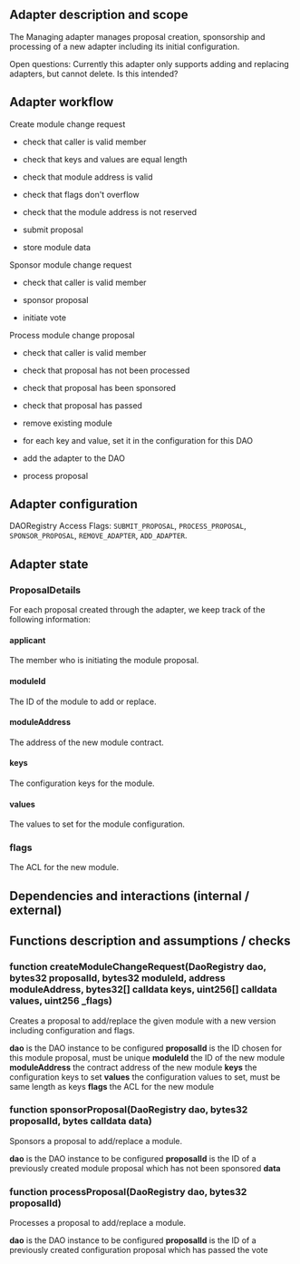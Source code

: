 ## Adapter description and scope

The Managing adapter manages proposal creation, sponsorship and processing of a new adapter including its initial configuration.

Open questions:
Currently this adapter only supports adding and replacing adapters, but cannot delete. Is this intended?

## Adapter workflow

Create module change request

- check that caller is valid member
- check that keys and values are equal length
- check that module address is valid
- check that flags don't overflow
- check that the module address is not reserved

- submit proposal
- store module data

Sponsor module change request

- check that caller is valid member

- sponsor proposal
- initiate vote

Process module change proposal

- check that caller is valid member
- check that proposal has not been processed
- check that proposal has been sponsored
- check that proposal has passed

- remove existing module
- for each key and value, set it in the configuration for this DAO
- add the adapter to the DAO
- process proposal

## Adapter configuration

DAORegistry Access Flags: `SUBMIT_PROPOSAL`, `PROCESS_PROPOSAL`, `SPONSOR_PROPOSAL`, `REMOVE_ADAPTER`, `ADD_ADAPTER`.

## Adapter state

### ProposalDetails

For each proposal created through the adapter, we keep track of the following information:

#### applicant

The member who is initiating the module proposal.

#### moduleId

The ID of the module to add or replace.

#### moduleAddress

The address of the new module contract.

#### keys

The configuration keys for the module.

#### values

The values to set for the module configuration.

### flags

The ACL for the new module.

## Dependencies and interactions (internal / external)

## Functions description and assumptions / checks

### function createModuleChangeRequest(DaoRegistry dao, bytes32 proposalId, bytes32 moduleId, address moduleAddress, bytes32[] calldata keys, uint256[] calldata values, uint256 \_flags)

Creates a proposal to add/replace the given module with a new version including configuration and flags.

**dao** is the DAO instance to be configured
**proposalId** is the ID chosen for this module proposal, must be unique
**moduleId** the ID of the new module
**moduleAddress** the contract address of the new module
**keys** the configuration keys to set
**values** the configuration values to set, must be same length as keys
**flags** the ACL for the new module

### function sponsorProposal(DaoRegistry dao, bytes32 proposalId, bytes calldata data)

Sponsors a proposal to add/replace a module.

**dao** is the DAO instance to be configured
**proposalId** is the ID of a previously created module proposal which has not been sponsored
**data**

### function processProposal(DaoRegistry dao, bytes32 proposalId)

Processes a proposal to add/replace a module.

**dao** is the DAO instance to be configured
**proposalId** is the ID of a previously created configuration proposal which has passed the vote
